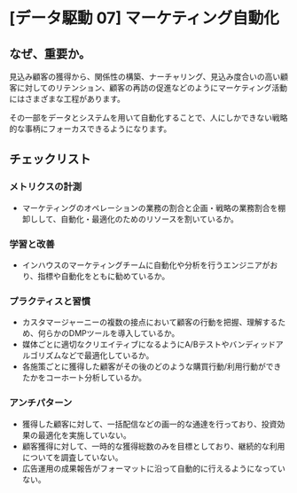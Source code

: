 
# [データ駆動 07] マーケティング自動化 

## なぜ、重要か。
見込み顧客の獲得から、関係性の構築、ナーチャリング、見込み度合いの高い顧客に対してのリテンション、顧客の再訪の促進などのようにマーケティング活動にはさまざまな工程があります。

その一部をデータとシステムを用いて自動化することで、人にしかできない戦略的な事柄にフォーカスできるようになります。


## チェックリスト 

### メトリクスの計測
+ マーケティングのオペレーションの業務の割合と企画・戦略の業務割合を棚卸しして、自動化・最適化のためのリソースを割いているか。


### 学習と改善
+ インハウスのマーケティングチームに自動化や分析を行うエンジニアがおり、指標や自動化をともに勧めているか。

### プラクティスと習慣
+ カスタマージャーニーの複数の接点において顧客の行動を把握、理解するため、何らかのDMPツールを導入しているか。
+ 媒体ごとに適切なクリエイティブになるようにA/Bテストやバンディッドアルゴリズムなどで最適化しているか。
+ 各施策ごとに獲得した顧客がその後のどのような購買行動/利用行動ができたかをコーホート分析しているか。

### アンチパターン
+ 獲得した顧客に対して、一括配信などの画一的な通達を行っており、投資効果の最適化を実施していない。
+ 顧客獲得に対して、一時的な獲得総数のみを目標としており、継続的な利用についてを調査していない。
+ 広告運用の成果報告がフォーマットに沿って自動的に行えるようになっていない。
            